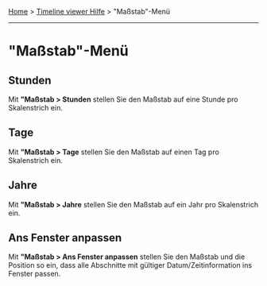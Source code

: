 [Home](..) > [Timeline viewer Hilfe](index.md) > "Maßstab"-Menü

---

# "Maßstab"-Menü

## Stunden

Mit **"Maßstab > Stunden** stellen Sie den Maßstab auf eine Stunde 
pro Skalenstrich ein.

## Tage

Mit **"Maßstab > Tage** stellen Sie den Maßstab auf einen Tag pro Skalenstrich ein.

## Jahre

Mit **"Maßstab > Jahre** stellen Sie den Maßstab auf ein Jahr pro Skalenstrich ein.

## Ans Fenster anpassen

Mit **"Maßstab > Ans Fenster anpassen** stellen Sie den Maßstab und die 
Position so ein, dass alle Abschnitte mit gültiger Datum/Zeitinformation ins Fenster passen.

